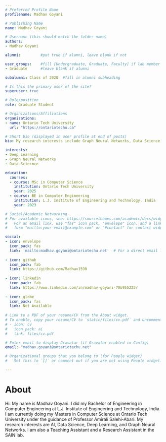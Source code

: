 ```yaml
---
# Preferred Profile Name
profilename: Madhav Goyani

# Publishing Name
name: Madhav Goyani

# Username (this should match the folder name)
authors:
- Madhav Goyani

alumni:         #put true if alumni, leave blank if not

user_groups:    #fill [Undergraduate, Graduate, Faculty] if lab member
- Graduate      #leave blank if alumni

subalumni: Class of 2020  #fill in alumni subheading

# Is this the primary user of the site?
superuser: true

# Role/position
role: Graduate Student

# Organizations/Affiliations
organizations:
- name: Ontario Tech University
  url: "https://ontariotechu.ca"

# Short bio (displayed in user profile at end of posts)
bio: My research interests include Graph Neural Networks, Data Science, Deep Learning.

interests:
- Deep Learning
- Graph Neural Networks
- Data Sciecnce

education:
  courses:
  - course: MSc in Computer Science
    institution: Ontario Tech University
    year: 2025
  - course: BE in Computer Engineering
    institution: L.J. Institute of Engineering and Technology, India
    year: 2023

# Social/Academic Networking
# For available icons, see: https://sourcethemes.com/academic/docs/widgets/#icons
#   For an email link, use "fas" icon pack, "envelope" icon, and a link in the
#   form "mailto:your-email@example.com" or "#contact" for contact widget.

social:
- icon: envelope
  icon_pack: fas
  link: 'mailto:madhav.goyani@ontariotechu.net'  # For a direct email link, use "mailto:test@example.org".
  
- icon: github
  icon_pack: fab
  link: https://github.com/Madhav1590
  
- icon: linkedin
  icon_pack: fab
  link: https://www.linkedin.com/in/madhav-goyani-78b955222/
  
- icon: globe
  icon_pack: fas
  link: Not Available
  
# Link to a PDF of your resume/CV from the About widget.
# To enable, copy your resume/CV to `static/files/cv.pdf` and uncomment the lines below.  
# - icon: cv
#   icon_pack: ai
#   link: files/cv.pdf

# Enter email to display Gravatar (if Gravatar enabled in Config)
email: "madhav.goyani@ontariotechu.net"

# Organizational groups that you belong to (for People widget)
#   Set this to `[]` or comment out if you are not using People widget.

---
```

<h1>About</h1>
Hi. My name is Madhav Goyani. I did my Bachelor of Engineering in Computer Engineering at L.J. Institute of Engineering and Technology, India. I am currently doing my Masters in Computer Science at Ontario Tech University under the guidance of Professor Amirali Salehi-Abari. My research interests are AI, Data Science, Deep Learning, and Graph Neural Networks. I am also a Teaching Assistant and a Research Assistant in the SAIN lab.

